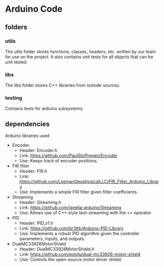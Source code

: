 # Arduino Code

## folders

### utils
The utils folder stores functions, classes, headers, etc. written by our team for use on the project. It also contains unit tests for all objects that can be unit tested.

### libs
The libs folder stores C++ libraries from outside sources.

### testing
Contains tests for arduino subsystems.


## dependencies
Arduino libraries used

- Encoder
  - Header: Encoder.h
  - Link: https://github.com/PaulStoffregen/Encoder
  - Use: Keeps track of encoder positions.
- FIR filter
  - Header: FIR.h
  - Link: https://github.com/LeemanGeophysicalLLC/FIR_Filter_Arduino_Library
  - Use: Implements a simple FIR filter given filter coefficients.
- Streaming 
  - Header: Streaming.h
  - Link: https://github.com/janelia-arduino/Streaming
  - Use: Allows use of C++ style text-streaming with the << operator.
- PID
  - Header: PID_v1.h
  - Link: https://github.com/br3ttb/Arduino-PID-Library
  - Use: Implements a robust PID algorithm given the controller parameters, inputs, and outputs.
- DualMC33926MotorShield
  - Header: DualMC33926MotorShield.h
  - Link: https://github.com/pololu/dual-mc33926-motor-shield
  - Use: Controls the open-source motor driver shield.